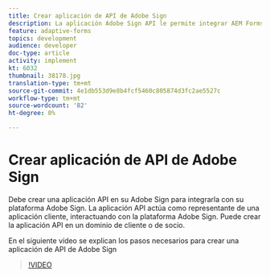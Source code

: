```yaml
---
title: Crear aplicación de API de Adobe Sign
description: La aplicación Adobe Sign API le permite integrar AEM Forms con Adobe Sign
feature: adaptive-forms
topics: development
audience: developer
doc-type: article
activity: implement
kt: 6032
thumbnail: 38178.jpg
translation-type: tm+mt
source-git-commit: 4e1db553d9e8b4fcf5460c805874d3fc2ae5527c
workflow-type: tm+mt
source-wordcount: '82'
ht-degree: 0%

---
```


# Crear aplicación de API de Adobe Sign

Debe crear una aplicación API en su Adobe Sign para integrarla con su plataforma Adobe Sign. La aplicación API actúa como representante de una aplicación cliente, interactuando con la plataforma Adobe Sign. Puede crear la aplicación API en un dominio de cliente o de socio.

En el siguiente vídeo se explican los pasos necesarios para crear una aplicación de API de Adobe Sign

>[!VIDEO](https://video.tv.adobe.com/v/38178/?quality=9&learn=on)
